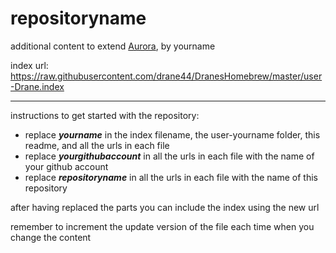 # repositoryname
additional content to extend [Aurora](https://aurorabuilder.com/), by yourname

index url: https://raw.githubusercontent.com/drane44/DranesHomebrew/master/user-Drane.index

---

instructions to get started with the repository:

- replace ***yourname*** in the index filename, the user-yourname folder, this readme, and all the urls in each file
- replace ***yourgithubaccount*** in all the urls in each file with the name of your github account
- replace ***repositoryname*** in all the urls in each file with the name of this repository

after having replaced the parts you can include the index using the new url

remember to increment the update version of the file each time when you change the content
